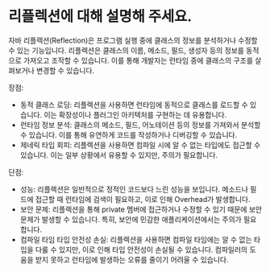 # 리플렉션에 대해 설명해 주세요.

자바 리플렉션(Reflection)은 프로그램 실행 중에 클래스의 정보를 분석하거나 수정할 수 있는 기능입니다.
리플렉션은 클래스의 이름, 메소드, 필드, 생성자 등의 정보를 동적으로 가져오고 조작할 수 있습니다.
이를 통해 개발자는 런타임 중에 클래스의 구조를 살펴보거나 변경할 수 있습니다.

장점:
- 동적 클래스 로딩: 리플렉션을 사용하면 런타임에 동적으로 클래스를 로드할 수 있습니다. 이는 확장성이나 플러그인 아키텍처를 구현하는 데 유용합니다.
- 런타임 정보 분석: 클래스의 메소드, 필드, 어노테이션 등의 정보를 가져와서 분석할 수 있습니다. 이를 통해 유연하게 코드를 작성하거나 디버깅할 수 있습니다.
- 제네릭 타입 회피: 리플렉션을 사용하면 컴파일 시에 알 수 없는 타입에도 접근할 수 있습니다. 이는 일부 상황에서 유용할 수 있지만, 주의가 필요합니다.

단점:
- 성능: 리플렉션은 일반적으로 정적인 코드보다 느린 성능을 보입니다. 메소드나 필드에 접근할 때 런타임에 검색이 필요하고, 이로 인해 Overhead가 발생합니다.
- 보안 문제: 리플렉션을 통해 private 멤버에 접근하거나 수정할 수 있기 때문에 보안 문제가 발생할 수 있습니다. 특히, 보안에 민감한 애플리케이션에서는 주의가 필요합니다.
- 컴파일 타임 타입 안전성 손실: 리플렉션을 사용하면 컴파일 타임에는 알 수 없는 타입을 다룰 수 있지만, 이로 인해 타입 안전성이 손실될 수 있습니다. 컴파일러의 도움을 받지 못하고 런타임에 발생하는 오류를 줄이기 어려울 수 있습니다.
